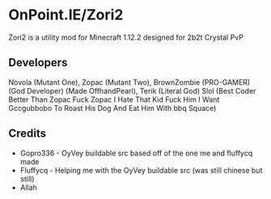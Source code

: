 # OnPoint.IE/Zori2
Zori2 is a utility mod for Minecraft 1.12.2 designed for 2b2t Crystal PvP
## Developers
Novola (Mutant One), Zopac (Mutant Two), BrownZombie (PRO-GAMER) (God Developer) (Made OffhandPearl), Terik (Literal God) Slol (Best Coder Better Than Zopac Fuck Zopac I Hate That Kid Fuck Him I Want Gccgubbobo To Roast His Dog And Eat Him With bbq Squace)
## Credits
- Gopro336 - OyVey buildable src based off of the one me and fluffycq made
- Fluffycq - Helping me with the OyVey buildable src (was still chinese but still)
- Allah
